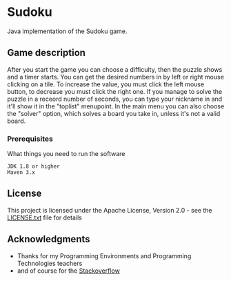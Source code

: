 # Sudoku

Java implementation of the Sudoku game.

## Game description

After you start the game you can choose a difficulty, then the puzzle shows and a timer starts.
You can get the desired numbers in by left or right mouse clicking on a tile.
To increase the value, you must click the left mouse button, to decrease you must click the right one.
If you manage to solve the puzzle in a receord number of seconds, you can type your nickname in and
it'll show it in the "toplist" menupoint.
In the main menu you can also choose the "solver" option, which solves a board you take in,
unless it's not a valid board.


### Prerequisites

What things you need to run the software

```
JDK 1.8 or higher
Maven 3.x
```

## License

This project is licensed under the Apache License, Version 2.0  - see the [LICENSE.txt](LICENSE.txt) file for details


## Acknowledgments

* Thanks for my Programming Environments and Programming Technologies teachers
* and of course for the [Stackoverflow](https://stackoverflow.com/)
